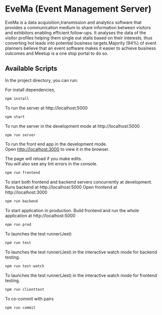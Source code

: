 # EveMa (Event Management Server)
EveMa is a data acquisition,transmission and analytics software that provides a communication medium to share information between visitors and exhibitors enabling efficient follow-ups. It analyses the data of the visitor profiles helping them single out stalls based on their interests, thus converting hot leads into potential business targets.Majority (94%) of event planners believe that an event software makes it easier to achieve business outcomes and Meetup is a one stop portal to do so.

## Available Scripts

In the project directory, you can run:

For install dependencies,

```js
npm install
```

To run the server at http://localhost:5000

```js
npm start
```

To run the server in the development mode at http://localhost:5000

```js
npm run server
```

To run the front end app in the development mode.<br />
Open [http://localhost:3000](http://localhost:3000) to view it in the browser.

The page will reload if you make edits.<br />
You will also see any lint errors in the console.

```js
npm run frontend
```

To start both frontend and backend servers concurrently at development.
Runs backend at http://localhost:5000
Open frontend at http://localhost:3000

```js
npm run backend
```

To start application in production.
Build frontend and run the whole application at http://localhost:5000

```js
npm run prod
```

To launches the test runner(Jest)

```js
npm run test
```

To launches the test runner(Jest) in the interactive watch mode for backend testing.

```js
npm run test:watch
```

To launches the test runner(Jest) in the interactive watch mode for frontend testing.

```js
npm run clienttest
```

To co-commit with pairs

```js
npm run commit
```
